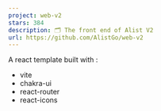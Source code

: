 ```yaml
---
project: web-v2
stars: 384
description: 🗂️ The front end of Alist V2
url: https://github.com/AlistGo/web-v2
---
```


A react template built with :

-   vite
-   chakra-ui
-   react-router
-   react-icons
